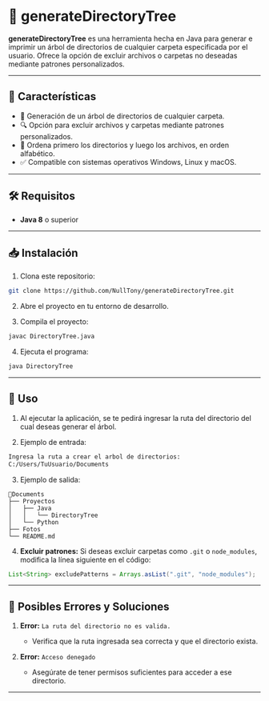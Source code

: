 # 🌳 generateDirectoryTree

**generateDirectoryTree** es una herramienta hecha en Java para generar e imprimir un árbol de directorios de cualquier carpeta especificada por el usuario. Ofrece la opción de excluir archivos o carpetas no deseadas mediante patrones personalizados.

---

## 🚀 Características

- 🌿 Generación de un árbol de directorios de cualquier carpeta.
- 🔍 Opción para excluir archivos y carpetas mediante patrones personalizados.
- 📂 Ordena primero los directorios y luego los archivos, en orden alfabético.
- ✅ Compatible con sistemas operativos Windows, Linux y macOS.

---

## 🛠️ Requisitos

- **Java 8** o superior

---

## 📥 Instalación

1. Clona este repositorio:
```bash
git clone https://github.com/NullTony/generateDirectoryTree.git
```

2. Abre el proyecto en tu entorno de desarrollo.

3. Compila el proyecto:
```bash
javac DirectoryTree.java
```

4. Ejecuta el programa:
```bash
java DirectoryTree
```

---

## 📝 Uso

1. Al ejecutar la aplicación, se te pedirá ingresar la ruta del directorio del cual deseas generar el árbol.

2. Ejemplo de entrada:
```bash
Ingresa la ruta a crear el arbol de directorios:
C:/Users/TuUsuario/Documents
```

3. Ejemplo de salida:
```
📂Documents
├── Proyectos
│   ├── Java
│   │   └── DirectoryTree
│   └── Python
├── Fotos
└── README.md
```

4. **Excluir patrones:** Si deseas excluir carpetas como `.git` o `node_modules`, modifica la línea siguiente en el código:
```java
List<String> excludePatterns = Arrays.asList(".git", "node_modules");
```

---

## 🐛 Posibles Errores y Soluciones

1. **Error:** `La ruta del directorio no es valida.`
   - Verifica que la ruta ingresada sea correcta y que el directorio exista.

2. **Error:** `Acceso denegado`
   - Asegúrate de tener permisos suficientes para acceder a ese directorio.

---
